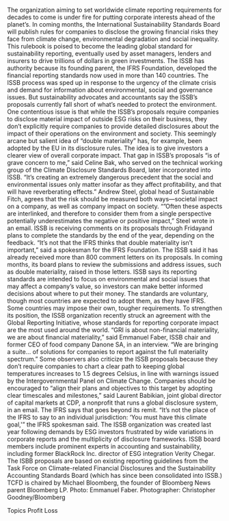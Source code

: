 The organization aiming to set worldwide climate reporting requirements for decades to come is under fire for putting corporate interests ahead of the planet’s.
In coming months, the International Sustainability Standards Board will publish rules for companies to disclose the growing financial risks they face from climate change, environmental degradation and social inequality. This rulebook is poised to become the leading global standard for sustainability reporting, eventually used by asset managers, lenders and insurers to drive trillions of dollars in green investments.
The ISSB has authority because its founding parent, the IFRS Foundation, developed the financial reporting standards now used in more than 140 countries. The ISSB process was sped up in response to the urgency of the climate crisis and demand for information about environmental, social and governance issues.
But sustainability advocates and accountants say the ISSB’s proposals currently fall short of what’s needed to protect the environment.
One contentious issue is that while the ISSB’s proposals require companies to disclose material impact of outside ESG risks on their business, they don’t explicitly require companies to provide detailed disclosures about the impact of their operations on the environment and society. This seemingly arcane but salient idea of “double materiality” has, for example, been adopted by the EU in its disclosure rules. The idea is to give investors a clearer view of overall corporate impact.
That gap in ISSB’s proposals “is of grave concern to me,” said Celine Bak, who served on the technical working group of the Climate Disclosure Standards Board, later incorporated into ISSB. “It’s creating an extremely dangerous precedent that the social and environmental issues only matter insofar as they affect profitability, and that will have reverberating effects.”
Andrew Steel, global head of Sustainable Fitch, agrees that the risk should be measured both ways—societal impact on a company, as well as company impact on society. “”Often these aspects are interlinked, and therefore to consider them from a single perspective potentially underestimates the negative or positive impact,” Steel wrote in an email.
ISSB is receiving comments on its proposals through Fridayand plans to complete the standards by the end of the year, depending on the feedback.
“It’s not that the IFRS thinks that double materiality isn’t important,” said a spokesman for the IFRS Foundation. The ISSB said it has already received more than 800 comment letters on its proposals. In coming months, its board plans to review the submissions and address issues, such as double materiality, raised in those letters.
ISSB says its reporting standards are intended to focus on environmental and social issues that may affect a company’s value, so investors can make better informed decisions about where to put their money. The standards are voluntary, though most countries are expected to adopt them, as they have IFRS. Some countries may impose their own, tougher requirements.
To strengthen its position, the ISSB organization recently struck an agreement with the Global Reporting Initiative, whose standards for reporting corporate impact are the most used around the world.
“GRI is about non-financial materiality, we are about financial materiality,” said Emmanuel Faber, ISSB chair and former CEO of food company Danone SA, in an interview. “We are bringing a suite… of solutions for companies to report against the full materiality spectrum.”
Some observers also criticize the ISSB proposals because they don’t require companies to chart a clear path to keeping global temperatures increases to 1.5 degrees Celsius, in line with warnings issued by the Intergovernmental Panel on Climate Change.
Companies should be encouraged to “align their plans and objectives to this target by adopting clear timescales and milestones,” said Laurent Babikian, joint global director of capital markets at CDP, a nonprofit that runs a global disclosure system, in an email.
The IFRS says that goes beyond its remit. “It’s not the place of the IFRS to say to an individual jurisdiction: ‘You must have this climate goal,'” the IFRS spokesman said.
The ISSB organization was created last year following demands by ESG investors frustrated by wide variations in corporate reports and the multiplicity of disclosure frameworks. ISSB board members include prominent experts in accounting and sustainability, including former BlackRock Inc. director of ESG integration Verity Chegar.
The ISBB proposals are based on existing reporting guidelines from the Task Force on Climate-related Financial Disclosures and the Sustainability Accounting Standards Board (which has since been consolidated into ISSB.) TCFD is chaired by Michael Bloomberg, the founder of Bloomberg News parent Bloomberg LP.
Photo: Emmanuel Faber. Photographer: Christopher Goodney/Bloomberg

Topics
Profit Loss
